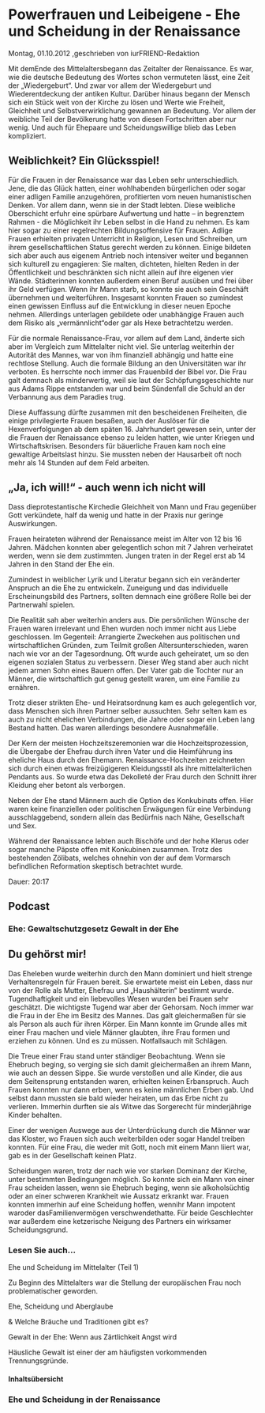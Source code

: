 # Powerfrauen und Leibeigene - Ehe und Scheidung in der Renaissance

Montag, 01.10.2012 ,geschrieben von iurFRIEND-Redaktion

Mit demEnde des Mittelaltersbegann das Zeitalter der Renaissance. Es war, wie die deutsche Bedeutung des Wortes schon vermuteten lässt, eine Zeit der „Wiedergeburt“. Und zwar vor allem der Wiedergeburt und Wiederentdeckung der antiken Kultur. Darüber hinaus begann der Mensch sich ein Stück weit von der Kirche zu lösen und Werte wie Freiheit, Gleichheit und Selbstverwirklichung gewannen an Bedeutung. Vor allem der weibliche Teil der Bevölkerung hatte von diesen Fortschritten aber nur wenig. Und auch für Ehepaare und Scheidungswillige blieb das Leben kompliziert.

## Weiblichkeit? Ein Glücksspiel!

Für die Frauen in der Renaissance war das Leben sehr unterschiedlich. Jene, die das Glück hatten, einer wohlhabenden bürgerlichen oder sogar einer adligen Familie anzugehören, profitierten vom neuen humanistischen Denken. Vor allem dann, wenn sie in der Stadt lebten. Diese weibliche Oberschicht erfuhr eine spürbare Aufwertung und hatte – in begrenztem Rahmen - die Möglichkeit ihr Leben selbst in die Hand zu nehmen. Es kam hier sogar zu einer regelrechten Bildungsoffensive für Frauen. Adlige Frauen erhielten privaten Unterricht in Religion, Lesen und Schreiben, um ihrem gesellschaftlichen Status gerecht werden zu können. Einige bildeten sich aber auch aus eigenem Antrieb noch intensiver weiter und begannen sich kulturell zu engagieren: Sie malten, dichteten, hielten Reden in der Öffentlichkeit und beschränkten sich nicht allein auf ihre eigenen vier Wände. Städterinnen konnten außerdem einen Beruf ausüben und frei über ihr Geld verfügen. Wenn ihr Mann starb, so konnte sie auch sein Geschäft übernehmen und weiterführen. Insgesamt konnten Frauen so zumindest einen gewissen Einfluss auf die Entwicklung in dieser neuen Epoche nehmen. Allerdings unterlagen gebildete oder unabhängige Frauen auch dem Risiko als „vermännlicht“oder gar als Hexe betrachtetzu werden.

Für die normale Renaissance-Frau, vor allem auf dem Land, änderte sich aber im Vergleich zum Mittelalter nicht viel. Sie unterlag weiterhin der Autorität des Mannes, war von ihm finanziell abhängig und hatte eine rechtlose Stellung. Auch die formale Bildung an den Universitäten war ihr verboten. Es herrschte noch immer das Frauenbild der Bibel vor. Die Frau galt demnach als minderwertig, weil sie laut der Schöpfungsgeschichte nur aus Adams Rippe entstanden war und beim Sündenfall die Schuld an der Verbannung aus dem Paradies trug.

Diese Auffassung dürfte zusammen mit den bescheidenen Freiheiten, die einige privilegierte Frauen besaßen, auch der Auslöser für die Hexenverfolgungen ab dem späten 16. Jahrhundert gewesen sein, unter der die Frauen der Renaissance ebenso zu leiden hatten, wie unter Kriegen und Wirtschaftskrisen. Besonders für bäuerliche Frauen kam noch eine gewaltige Arbeitslast hinzu. Sie mussten neben der Hausarbeit oft noch mehr als 14 Stunden auf dem Feld arbeiten.

## „Ja, ich will!“ - auch wenn ich nicht will

Dass dieprotestantische Kirchedie Gleichheit von Mann und Frau gegenüber Gott verkündete, half da wenig und hatte in der Praxis nur geringe Auswirkungen.

Frauen heirateten während der Renaissance meist im Alter von 12 bis 16 Jahren. Mädchen konnten aber gelegentlich schon mit 7 Jahren verheiratet werden, wenn sie dem zustimmten. Jungen traten in der Regel erst ab 14 Jahren in den Stand der Ehe ein.

Zumindest in weiblicher Lyrik und Literatur begann sich ein veränderter Anspruch an die Ehe zu entwickeln. Zuneigung und das individuelle Erscheinungsbild des Partners, sollten demnach eine größere Rolle bei der Partnerwahl spielen.

Die Realität sah aber weiterhin anders aus. Die persönlichen Wünsche der Frauen waren irrelevant und Ehen wurden noch immer nicht aus Liebe geschlossen. Im Gegenteil: Arrangierte Zweckehen aus politischen und wirtschaftlichen Gründen, zum Teilmit großen Altersunterschieden, waren nach wie vor an der Tagesordnung. Oft wurde auch geheiratet, um so den eigenen sozialen Status zu verbessern. Dieser Weg stand aber auch nicht jedem armen Sohn eines Bauern offen. Der Vater gab die Tochter nur an Männer, die wirtschaftlich gut genug gestellt waren, um eine Familie zu ernähren.

Trotz dieser strikten Ehe- und Heiratsordnung kam es auch gelegentlich vor, dass Menschen sich ihren Partner selber aussuchten. Sehr selten kam es auch zu nicht ehelichen Verbindungen, die Jahre oder sogar ein Leben lang Bestand hatten. Das waren allerdings besondere Ausnahmefälle.

Der Kern der meisten Hochzeitszeremonien war die Hochzeitsprozession, die Übergabe der Ehefrau durch ihren Vater und die Heimführung ins eheliche Haus durch den Ehemann. Renaissance-Hochzeiten zeichneten sich durch einen etwas freizügigeren Kleidungsstil als ihre mittelalterlichen Pendants aus. So wurde etwa das Dekolleté der Frau durch den Schnitt ihrer Kleidung eher betont als verborgen.

Neben der Ehe stand Männern auch die Option des Konkubinats offen. Hier waren keine finanziellen oder politischen Erwägungen für eine Verbindung ausschlaggebend, sondern allein das Bedürfnis nach Nähe, Gesellschaft und Sex.

Während der Renaissance lebten auch Bischöfe und der hohe Klerus oder sogar manche Päpste offen mit Konkubinen zusammen. Trotz des bestehenden Zölibats, welches ohnehin von der auf dem Vormarsch befindlichen Reformation skeptisch betrachtet wurde.

Dauer: 20:17

## Podcast

### Ehe: Gewaltschutzgesetz Gewalt in der Ehe

## Du gehörst mir!

Das Eheleben wurde weiterhin durch den Mann dominiert und hielt strenge Verhaltensregeln für Frauen bereit. Sie erwartete meist ein Leben, dass nur von der Rolle als Mutter, Ehefrau und „Haushälterin“ bestimmt wurde. Tugendhaftigkeit und ein liebevolles Wesen wurden bei Frauen sehr geschätzt. Die wichtigste Tugend war aber der Gehorsam. Noch immer war die Frau in der Ehe im Besitz des Mannes. Das galt gleichermaßen für sie als Person als auch für ihren Körper. Ein Mann konnte im Grunde alles mit einer Frau machen und viele Männer glaubten, ihre Frau formen und erziehen zu können. Und es zu müssen. Notfallsauch mit Schlägen.

Die Treue einer Frau stand unter ständiger Beobachtung. Wenn sie Ehebruch beging, so verging sie sich damit gleichermaßen an ihrem Mann, wie auch an dessen Sippe. Sie wurde verstoßen und alle Kinder, die aus dem Seitensprung entstanden waren, erhielten keinen Erbanspruch. Auch Frauen konnten nur dann erben, wenn es keine männlichen Erben gab. Und selbst dann mussten sie bald wieder heiraten, um das Erbe nicht zu verlieren. Immerhin durften sie als Witwe das Sorgerecht für minderjährige Kinder behalten.

Einer der wenigen Auswege aus der Unterdrückung durch die Männer war das Kloster, wo Frauen sich auch weiterbilden oder sogar Handel treiben konnten. Für eine Frau, die weder mit Gott, noch mit einem Mann liiert war, gab es in der Gesellschaft keinen Platz.

Scheidungen waren, trotz der nach wie vor starken Dominanz der Kirche, unter bestimmten Bedingungen möglich. So konnte sich ein Mann von einer Frau scheiden lassen, wenn sie Ehebruch beging, wenn sie alkoholsüchtig oder an einer schweren Krankheit wie Aussatz erkrankt war. Frauen konnten immerhin auf eine Scheidung hoffen, wennihr Mann impotent waroder dasFamilienvermögen verschwendethatte. Für beide Geschlechter war außerdem eine ketzerische Neigung des Partners ein wirksamer Scheidungsgrund.

### Lesen Sie auch...

Ehe und Scheidung im Mittelalter (Teil 1)

Zu Beginn des Mittelalters war die Stellung der europäischen Frau noch problematischer geworden.

Ehe, Scheidung und Aberglaube

& Welche Bräuche und Traditionen gibt es?

Gewalt in der Ehe: Wenn aus Zärtlichkeit Angst wird

Häusliche Gewalt ist einer der am häufigsten vorkommenden Trennungsgründe.

#### Inhaltsübersicht

### Ehe und Scheidung in der Renaissance